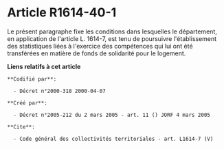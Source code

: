 # Article R1614-40-1

Le présent paragraphe fixe les conditions dans lesquelles le département, en application de l'article L. 1614-7, est tenu de
poursuivre l'établissement des statistiques liées à l'exercice des compétences qui lui ont été transférées en matière de
fonds de solidarité pour le logement.

**Liens relatifs à cet article**

	**Codifié par**:

	  - Décret n°2000-318 2000-04-07

	**Créé par**:

	  - Décret n°2005-212 du 2 mars 2005 - art. 11 () JORF 4 mars 2005

	**Cite**:

	  - Code général des collectivités territoriales - art. L1614-7 (V)
